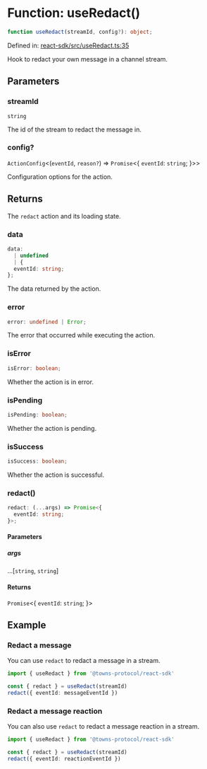 # Function: useRedact()

```ts
function useRedact(streamId, config?): object;
```

Defined in: [react-sdk/src/useRedact.ts:35](https://github.com/towns-protocol/towns/blob/0db1fd0ac7258e8db8cedfb6183e8eade8284fa1/packages/react-sdk/src/useRedact.ts#L35)

Hook to redact your own message in a channel stream.

## Parameters

### streamId

`string`

The id of the stream to redact the message in.

### config?

`ActionConfig`\<(`eventId`, `reason?`) => `Promise`\<\{
  `eventId`: `string`;
\}\>\>

Configuration options for the action.

## Returns

The `redact` action and its loading state.

### data

```ts
data: 
  | undefined
  | {
  eventId: string;
};
```

The data returned by the action.

### error

```ts
error: undefined | Error;
```

The error that occurred while executing the action.

### isError

```ts
isError: boolean;
```

Whether the action is in error.

### isPending

```ts
isPending: boolean;
```

Whether the action is pending.

### isSuccess

```ts
isSuccess: boolean;
```

Whether the action is successful.

### redact()

```ts
redact: (...args) => Promise<{
  eventId: string;
}>;
```

#### Parameters

##### args

...\[`string`, `string`\]

#### Returns

`Promise`\<\{
  `eventId`: `string`;
\}\>

## Example

### Redact a message

You can use `redact` to redact a message in a stream.
```ts
import { useRedact } from '@towns-protocol/react-sdk'

const { redact } = useRedact(streamId)
redact({ eventId: messageEventId })
```

### Redact a message reaction

You can also use `redact` to redact a message reaction in a stream.
```ts
import { useRedact } from '@towns-protocol/react-sdk'

const { redact } = useRedact(streamId)
redact({ eventId: reactionEventId })
```
